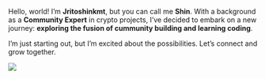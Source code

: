 Hello, world! I’m **Jritoshinkmt**, but you can call me **Shin**. With a background as a **Community Expert** in crypto projects, I’ve decided to embark on a new journey: **exploring the fusion of cummunity building and learning coding**.

I’m just starting out, but I’m excited about the possibilities. Let’s connect and grow together. 

[![](https://visitcount.itsvg.in/api?id=jritoshinkmt&icon=8&color=12)](https://visitcount.itsvg.in)
